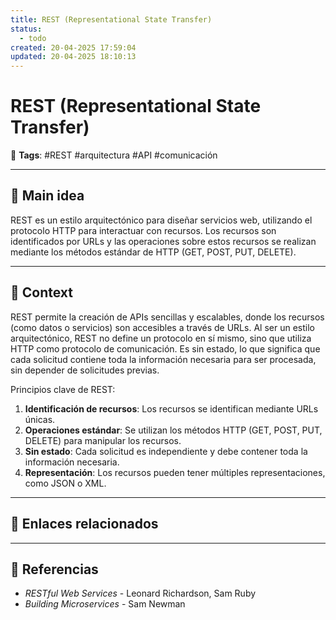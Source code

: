 ```yaml
---
title: REST (Representational State Transfer)
status:
  - todo
created: 20-04-2025 17:59:04
updated: 20-04-2025 18:10:13
---
```


# REST (Representational State Transfer)

🔖 **Tags**: #REST #arquitectura #API #comunicación

---

## 🧠 Main idea

REST es un estilo arquitectónico para diseñar servicios web, utilizando el protocolo HTTP para interactuar con recursos. Los recursos son identificados por URLs y las operaciones sobre estos recursos se realizan mediante los métodos estándar de HTTP (GET, POST, PUT, DELETE).

---

## 🧩 Context

REST permite la creación de APIs sencillas y escalables, donde los recursos (como datos o servicios) son accesibles a través de URLs. Al ser un estilo arquitectónico, REST no define un protocolo en sí mismo, sino que utiliza HTTP como protocolo de comunicación. Es sin estado, lo que significa que cada solicitud contiene toda la información necesaria para ser procesada, sin depender de solicitudes previas.

Principios clave de REST:
1. **Identificación de recursos**: Los recursos se identifican mediante URLs únicas.
2. **Operaciones estándar**: Se utilizan los métodos HTTP (GET, POST, PUT, DELETE) para manipular los recursos.
3. **Sin estado**: Cada solicitud es independiente y debe contener toda la información necesaria.
4. **Representación**: Los recursos pueden tener múltiples representaciones, como JSON o XML.

---

## 🔗 Enlaces relacionados


---

## 📘 Referencias

- *RESTful Web Services* - Leonard Richardson, Sam Ruby
- *Building Microservices* - Sam Newman
